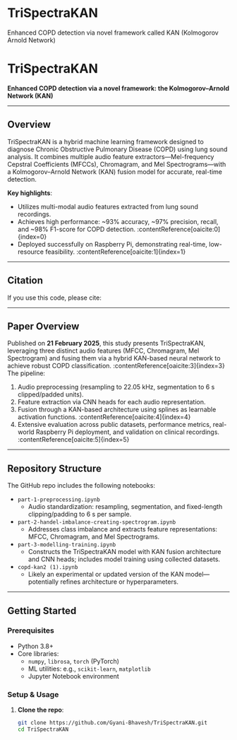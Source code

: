 # TriSpectraKAN
Enhanced COPD detection via novel framework called KAN (Kolmogorov Arnold Network)


# TriSpectraKAN

**Enhanced COPD detection via a novel framework: the Kolmogorov–Arnold Network (KAN)**

---

##  Overview

TriSpectraKAN is a hybrid machine learning framework designed to diagnose Chronic Obstructive Pulmonary Disease (COPD) using lung sound analysis. It combines multiple audio feature extractors—Mel-frequency Cepstral Coefficients (MFCCs), Chromagram, and Mel Spectrograms—with a Kolmogorov–Arnold Network (KAN) fusion model for accurate, real-time detection.

**Key highlights**:
- Utilizes multi-modal audio features extracted from lung sound recordings.
- Achieves high performance: ~93% accuracy, ~97% precision, recall, and ~98% F1-score for COPD detection. :contentReference[oaicite:0]{index=0}
- Deployed successfully on Raspberry Pi, demonstrating real-time, low-resource feasibility. :contentReference[oaicite:1]{index=1}

---

##  Citation

If you use this code, please cite:



---

##  Paper Overview

Published on **21 February 2025**, this study presents TriSpectraKAN, leveraging three distinct audio features (MFCC, Chromagram, Mel Spectrogram) and fusing them via a hybrid KAN-based neural network to achieve robust COPD classification. :contentReference[oaicite:3]{index=3} The pipeline:
1. Audio preprocessing (resampling to 22.05 kHz, segmentation to 6 s clipped/padded units).
2. Feature extraction via CNN heads for each audio representation.
3. Fusion through a KAN-based architecture using splines as learnable activation functions. :contentReference[oaicite:4]{index=4}
4. Extensive evaluation across public datasets, performance metrics, real-world Raspberry Pi deployment, and validation on clinical recordings. :contentReference[oaicite:5]{index=5}

---

##  Repository Structure

The GitHub repo includes the following notebooks:

- `part-1-preprocessing.ipynb`  
  - Audio standardization: resampling, segmentation, and fixed-length clipping/padding to 6 s per sample.
- `part-2-handel-imbalance-creating-spectrogram.ipynb`  
  - Addresses class imbalance and extracts feature representations: MFCC, Chromagram, and Mel Spectrograms.
- `part-3-modelling-training.ipynb`  
  - Constructs the TriSpectraKAN model with KAN fusion architecture and CNN heads; includes model training using collected datasets.
- `copd-kan2 (1).ipynb`  
  - Likely an experimental or updated version of the KAN model—potentially refines architecture or hyperparameters.

---

##  Getting Started

### Prerequisites
- Python 3.8+
- Core libraries:
  - `numpy`, `librosa`, `torch` (PyTorch)
  - ML utilities: e.g., `scikit-learn`, `matplotlib`
  - Jupyter Notebook environment

### Setup & Usage
1. **Clone the repo**:  
   ```bash
   git clone https://github.com/Gyani-Bhavesh/TriSpectraKAN.git
   cd TriSpectraKAN
